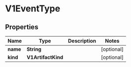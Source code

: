 

# V1EventType


## Properties

| Name | Type | Description | Notes |
|------------ | ------------- | ------------- | -------------|
|**name** | **String** |  |  [optional] |
|**kind** | **V1ArtifactKind** |  |  [optional] |



